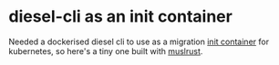 # diesel-cli as an init container

Needed a dockerised diesel cli to use as a migration [init container](https://kubernetes.io/docs/concepts/workloads/pods/init-containers/) for kubernetes, so here's a tiny one built with [muslrust](https://github.com/clux/muslrust).
